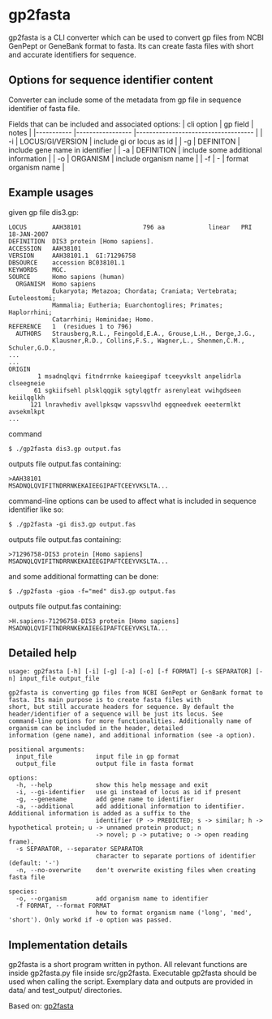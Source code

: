 # gp2fasta

gp2fasta is a CLI converter which can be used to convert gp files from NCBI GenPept or GeneBank format to fasta. Its can create fasta files with short and accurate identifiers for sequence. 

## Options for sequence identifier content
Converter can include some of the metadata from gp file in sequence identifier of fasta file.

Fields that can be included and associated options:
| cli option | gp field         | notes                               |
|----------- |----------------- |------------------------------------ |
| -i         | LOCUS/GI/VERSION | include gi or locus as id           |
| -g         | DEFINITON        | include gene name in identifier     |
| -a         | DEFINITION       | include some additional information |
| -o         | ORGANISM         | include organism name               |
| -f         | -                | format organism name                |

## Example usages
given gp file dis3.gp:
```
LOCUS       AAH38101                 796 aa            linear   PRI 18-JAN-2007
DEFINITION  DIS3 protein [Homo sapiens].
ACCESSION   AAH38101
VERSION     AAH38101.1  GI:71296758
DBSOURCE    accession BC038101.1
KEYWORDS    MGC.
SOURCE      Homo sapiens (human)
  ORGANISM  Homo sapiens
            Eukaryota; Metazoa; Chordata; Craniata; Vertebrata; Euteleostomi;
            Mammalia; Eutheria; Euarchontoglires; Primates; Haplorrhini;
            Catarrhini; Hominidae; Homo.
REFERENCE   1  (residues 1 to 796)
  AUTHORS   Strausberg,R.L., Feingold,E.A., Grouse,L.H., Derge,J.G.,
            Klausner,R.D., Collins,F.S., Wagner,L., Shenmen,C.M., Schuler,G.D.,
...
...
ORIGIN      
        1 msadnqlqvi fitndrrnke kaieegipaf tceeyvkslt anpelidrla clseegneie
       61 sgkiifsehl plsklqqgik sgtylqgtfr asrenyleat vwihgdseen keiilqglkh
      121 lnravhediv avellpksqw vapssvvlhd egqneedvek eeetermlkt avsekmlkpt
...
```
command
```
$ ./gp2fasta dis3.gp output.fas
```
outputs file output.fas containing:
```
>AAH38101
MSADNQLQVIFITNDRRNKEKAIEEGIPAFTCEEYVKSLTA...
```
command-line options can be used to affect what is included in sequence identifier like so:
```
$ ./gp2fasta -gi dis3.gp output.fas
```
outputs file output.fas containing:
```
>71296758-DIS3 protein [Homo sapiens]
MSADNQLQVIFITNDRRNKEKAIEEGIPAFTCEEYVKSLTA...
```
and some additional formatting can be done:
```
$ ./gp2fasta -gioa -f="med" dis3.gp output.fas
```
outputs file output.fas containing:
```
>H.sapiens-71296758-DIS3 protein [Homo sapiens]
MSADNQLQVIFITNDRRNKEKAIEEGIPAFTCEEYVKSLTA...
```

## Detailed help
```
usage: gp2fasta [-h] [-i] [-g] [-a] [-o] [-f FORMAT] [-s SEPARATOR] [-n] input_file output_file

gp2fasta is converting gp files from NCBI GenPept or GenBank format to fasta. Its main purpose is to create fasta files with
short, but still accurate headers for sequence. By default the header/identifier of a sequence will be just its locus. See
command-line options for more functionalities. Additionally name of organism can be included in the header, detailed
information (gene name), and additional information (see -a option).

positional arguments:
  input_file            input file in gp format
  output_file           output file in fasta format

options:
  -h, --help            show this help message and exit
  -i, --gi-identifier   use gi instead of locus as id if present
  -g, --genename        add gene name to identifier
  -a, --additional      add additional information to identifier. Additional information is added as a suffix to the
                        identifier (P -> PREDICTED; s -> similar; h -> hypothetical protein; u -> unnamed protein product; n
                        -> novel; p -> putative; o -> open reading frame).
  -s SEPARATOR, --separator SEPARATOR
                        character to separate portions of identifier (default: '-')
  -n, --no-overwrite    don't overwrite existing files when creating fasta file

species:
  -o, --organism        add organism name to identifier
  -f FORMAT, --format FORMAT
                        how to format organism name ('long', 'med', 'short'). Only workd if -o option was passed.
```

## Implementation details

gp2fasta is a short program written in python. All relevant functions are inside gp2fasta.py file inside src/gp2fasta. Executable gp2fasta should be used when calling the script. Exemplary data and outputs are provided in data/ and test_output/ directories. 

Based on: [gp2fasta](gp2fasta.netmark.pl)
